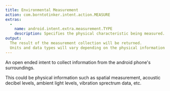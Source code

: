 ```yaml
---
title: Environmental Measurement
action: com.borntotinker.intent.action.MEASURE
extras:
  -
    name: android.intent.extra.measurement.TYPE
    description: Specifies the physical characteristic being measured.
output:
  The result of the measurement collection will be returned. 
  Units and data types will vary depending on the physical information being measured.
---
```

An open ended intent to collect information from the android phone's surroundings.

This could be physical information such as spatial measurement, acoustic decibel levels, ambient light levels, vibration sprectrum data, etc.
